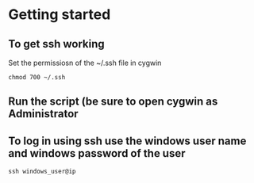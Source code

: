 # Getting started


## To get ssh working

Set  the permissiosn of the ~/.ssh file in cygwin

```
chmod 700 ~/.ssh
```

## Run the script (be sure to open cygwin as Administrator

## To log in using ssh use the windows user name and windows password of the user

```
ssh windows_user@ip 
```
